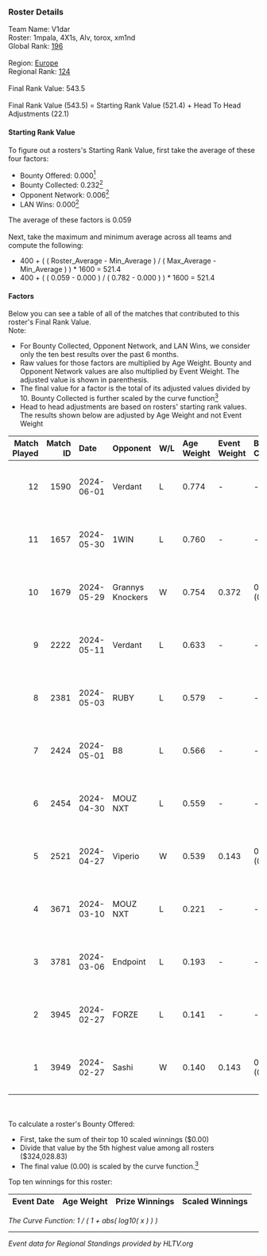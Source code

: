 ### Roster Details<br />
Team Name: V1dar<br />
Roster: 1mpala, 4X1s, Alv, torox, xm1nd<br />
Global Rank: [196](../standings_global.md)<br />
<br />
Region: [Europe]( ../standings_europe.md)<br />
Regional Rank: [124]( ../standings_europe.md)<br />
<br />
Final Rank Value:  543.5<br />
<br />
Final Rank Value (543.5) = Starting Rank Value (521.4) + Head To Head Adjustments (22.1)<br />

#### Starting Rank Value<br />
To figure out a rosters's Starting Rank Value, first take the average of these four factors:<br />
- Bounty Offered: 0.000[<sup>1</sup>](#table2)
- Bounty Collected: 0.232[<sup>2</sup>](#table1)
- Opponent Network: 0.006[<sup>2</sup>](#table1)
- LAN Wins: 0.000[<sup>2</sup>](#table1)

The average of these factors is 0.059<br />
<br />
Next, take the maximum and minimum average across all teams and compute the following:<br />
- 400 + ( ( Roster_Average - Min_Average ) / ( Max_Average - Min_Average ) ) * 1600 = 521.4
- 400 + ( ( 0.059 - 0.000 ) / ( 0.782 - 0.000 ) ) * 1600 = 521.4


#### Factors<br />
Below you can see a table of all of the matches that contributed to this roster's Final Rank Value.<br />
Note:<br />

- For Bounty Collected, Opponent Network, and LAN Wins, we consider only the ten best results over the past 6 months.
- Raw values for those factors are multiplied by Age Weight. Bounty and Opponent Network values are also multiplied by Event Weight. The adjusted value is shown in parenthesis.
- The final value for a factor is the total of its adjusted values divided by 10. Bounty Collected is further scaled by the curve function[<sup>3</sup>](#curveFunction)
- Head to head adjustments are based on rosters' starting rank values. The results shown below are adjusted by Age Weight and not Event Weight
<span id="table1"></span><br />


| Match Played | Match ID | Date       | Opponent         | W/L | Age Weight | Event Weight | Bounty Collected | Opponent Network | LAN Wins  | H2H Adj. | Roster                          |
| -: | -: | :- | :- | :- | :- | :- | :- | :- | :- | -: | :- |
|           12 |     1590 | 2024-06-01 | Verdant          | L   | 0.774      | -            | -                | -                | -         |    -2.90 | 1mpala, 4X1s, Alv, torox, xm1nd |
|           11 |     1657 | 2024-05-30 | 1WIN             | L   | 0.760      | -            | -                | -                | -         |    -1.60 | 1mpala, 4X1s, Alv, torox, xm1nd |
|           10 |     1679 | 2024-05-29 | Grannys Knockers | W   | 0.754      | 0.372        | 0.004 (0.001)    | 0.130 (0.036)    | 0 (0.000) |    18.93 | 1mpala, 4X1s, Alv, torox, xm1nd |
|            9 |     2222 | 2024-05-11 | Verdant          | L   | 0.633      | -            | -                | -                | -         |    -1.89 | 1mpala, 4X1s, Alv, torox, xm1nd |
|            8 |     2381 | 2024-05-03 | RUBY             | L   | 0.579      | -            | -                | -                | -         |    -1.91 | 1mpala, 4X1s, Alv, torox, xm1nd |
|            7 |     2424 | 2024-05-01 | B8               | L   | 0.566      | -            | -                | -                | -         |    -0.98 | 1mpala, 4X1s, Alv, torox, xm1nd |
|            6 |     2454 | 2024-04-30 | MOUZ NXT         | L   | 0.559      | -            | -                | -                | -         |    -1.00 | 1mpala, 4X1s, Alv, torox, xm1nd |
|            5 |     2521 | 2024-04-27 | Viperio          | W   | 0.539      | 0.143        | 0.001 (0.000)    | 0.037 (0.003)    | 0 (0.000) |    10.73 | 1mpala, 4X1s, Alv, torox, xm1nd |
|            4 |     3671 | 2024-03-10 | MOUZ NXT         | L   | 0.221      | -            | -                | -                | -         |    -0.36 | 1mpala, 4X1s, Alv, lom1k, torox |
|            3 |     3781 | 2024-03-06 | Endpoint         | L   | 0.193      | -            | -                | -                | -         |    -0.71 | 1mpala, 4X1s, Alv, lom1k, torox |
|            2 |     3945 | 2024-02-27 | FORZE            | L   | 0.141      | -            | -                | -                | -         |    -0.52 | 1mpala, 4X1s, Alv, lom1k, torox |
|            1 |     3949 | 2024-02-27 | Sashi            | W   | 0.140      | 0.143        | 0.184 (0.004)    | 0.962 (0.019)    | 0 (0.000) |     4.29 | 1mpala, 4X1s, Alv, lom1k, torox |

<br />
<span id="table2"></span><br />
To calculate a roster's Bounty Offered:<br />

- First, take the sum of their top 10 scaled winnings ($0.00)
- Divide that value by the 5th highest value among all rosters ($324,028.83)
- The final value (0.00) is scaled by the curve function.[<sup>3</sup>](#curveFunction)

Top ten winnings for this roster:<br />

| Event Date | Age Weight | Prize Winnings | Scaled Winnings |
| :- | -: | :- | :- |


<span id="curveFunction"></span>_The Curve Function: 1 / ( 1 + abs( log10( x ) ) )_<br />

---
_Event data for Regional Standings provided by HLTV.org_<br />
